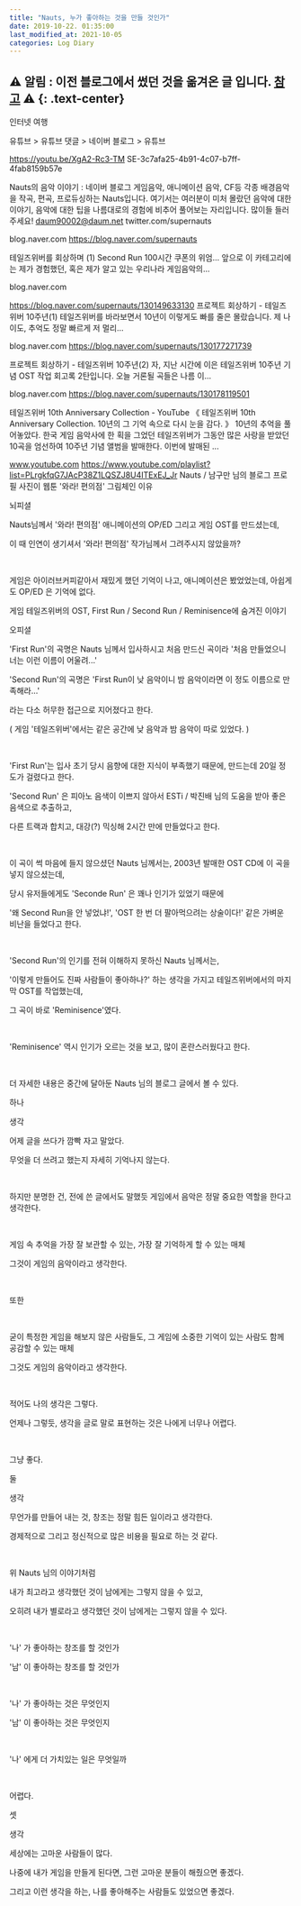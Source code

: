 ```yaml
---
title: "Nauts, 누가 좋아하는 것을 만들 것인가"
date: 2019-10-22. 01:35:00
last_modified_at: 2021-10-05
categories: Log Diary
---
```

⚠ **알림** : 이전 블로그에서 썼던 것을 옮겨온 글 입니다. [참고](https://ttmdacl.github.io/log/diary/hello-blog/) ⚠
{: .text-center}
---
인터넷 여행

유튜브 > 유튜브 댓글 > 네이버 블로그 > 유튜브

https://youtu.be/XgA2-Rc3-TM
SE-3c7afa25-4b91-4c07-b7ff-4fab8159b57e
 
Nauts의 음악 이야기 : 네이버 블로그
게임음악, 애니메이션 음악, CF등 각종 배경음악을 작곡, 편곡, 프로듀싱하는 Nauts입니다. 여기서는 여러분이 미처 몰랐던 음악에 대한 이야기, 음악에 대한 팁을 나름대로의 경험에 비추어 풀어보는 자리입니다. 많이들 들러 주세요! daum90002@daum.net twitter.com/supernauts

blog.naver.com
https://blog.naver.com/supernauts

 
테일즈위버를 회상하며 (1) Second Run
100시간 쿠폰의 위엄... 앞으로 이 카테고리에는 제가 경험했던, 혹은 제가 알고 있는 우리나라 게임음악의...

blog.naver.com

https://blog.naver.com/supernauts/130149633130
프로젝트 회상하기 - 테일즈위버 10주년(1)
테일즈위버를 바라보면서 10년이 이렇게도 빠를 줄은 몰랐습니다. 제 나이도, 추억도 정말 빠르게 저 멀리...

blog.naver.com
https://blog.naver.com/supernauts/130177271739

프로젝트 회상하기 - 테일즈위버 10주년(2)
자, 지난 시간에 이은 테일즈위버 10주년 기념 OST 작업 회고록 2탄입니다. 오늘 거론될 곡들은 나름 이...

blog.naver.com
https://blog.naver.com/supernauts/130178119501

 
테일즈위버 10th Anniversary Collection - YouTube
《 테일즈위버 10th Anniversary Collection. 10년의 그 기억 속으로 다시 눈을 감다. 》 10년의 추억을 풀어놓았다. 한국 게임 음악사에 한 획을 그었던 테일즈위버가 그동안 많은 사랑을 받았던 10곡을 엄선하여 10주년 기념 앨범을 발매한다. 이번에 발매된 ...

www.youtube.com
https://www.youtube.com/playlist?list=PLrgkfqG7JAcP38Z1LQSZJ8U4ITExEJ_Jr
Nauts / 남구만 님의 블로그 프로필 사진이 웹툰 '와라! 편의점' 그림체인 이유

뇌피셜

Nauts님께서 '와라! 편의점' 애니메이션의 OP/ED 그리고 게임 OST를 만드셨는데,

이 때 인연이 생기셔서 '와라! 편의점' 작가님께서 그려주시지 않았을까?

​

게임은 아이러브커피같아서 재밌게 했던 기억이 나고, 애니메이션은 봤었었는데, 아쉽게도 OP/ED 은 기억에 없다.

게임 테일즈위버의 OST, First Run / Second Run / Reminisence에 숨겨진 이야기

오피셜

'First Run'의 곡명은 Nauts 님께서 입사하시고 처음 만드신 곡이라 '처음 만들었으니 너는 이런 이름이 어울려...'

'Second Run'의 곡명은 'First Run이 낮 음악이니 밤 음악이라면 이 정도 이름으로 만족해라...'

라는 다소 허무한 접근으로 지어졌다고 한다.

( 게임 '테일즈위버'에서는 같은 공간에 낮 음악과 밤 음악이 따로 있었다. )

​

'First Run'는 입사 초기 당시 음향에 대한 지식이 부족했기 때문에, 만드는데 20일 정도가 걸렸다고 한다.

'Second Run' 은 피아노 음색이 이쁘지 않아서 ESTi / 박진배 님의 도움을 받아 좋은 음색으로 추출하고,

다른 트랙과 합치고, 대강(?) 믹싱해 2시간 만에 만들었다고 한다.

​

이 곡이 썩 마음에 들지 않으셨던 Nauts 님께서는, 2003년 발매한 OST CD에 이 곡을 넣지 않으셨는데,

당시 유저들에게도 'Seconde Run' 은 꽤나 인기가 있었기 때문에

'왜 Second Run을 안 넣었냐!', 'OST 한 번 더 팔아먹으려는 상술이다!' 같은 가벼운 비난을 들었다고 한다.

​

'Second Run'의 인기를 전혀 이해하지 못하신 Nauts 님께서는,

'이렇게 만들어도 진짜 사람들이 좋아하나?' 하는 생각을 가지고 테일즈위버에서의 마지막 OST를 작업했는데,

그 곡이 바로 'Reminisence'였다.

​

'Reminisence' 역시 인기가 오르는 것을 보고, 많이 혼란스러웠다고 한다.

​

더 자세한 내용은 중간에 달아둔 Nauts 님의 블로그 글에서 볼 수 있다.

하나

생각

어제 글을 쓰다가 깜빡 자고 말았다.

무엇을 더 쓰려고 했는지 자세히 기억나지 않는다.

​

하지만 분명한 건, 전에 쓴 글에서도 말했듯 게임에서 음악은 정말 중요한 역할을 한다고 생각한다.

​

게임 속 추억을 가장 잘 보관할 수 있는, 가장 잘 기억하게 할 수 있는 매체

그것이 게임의 음악이라고 생각한다.

​

또한

​

굳이 특정한 게임을 해보지 않은 사람들도, 그 게임에 소중한 기억이 있는 사람도 함께 공감할 수 있는 매체

그것도 게임의 음악이라고 생각한다.

​

적어도 나의 생각은 그렇다.

언제나 그렇듯, 생각을 글로 말로 표현하는 것은 나에게 너무나 어렵다.

​

그냥 좋다.

둘

생각

무언가를 만들어 내는 것, 창조는 정말 힘든 일이라고 생각한다.

경제적으로 그리고 정신적으로 많은 비용을 필요로 하는 것 같다.

​

위 Nauts 님의 이야기처럼

내가 최고라고 생각했던 것이 남에게는 그렇지 않을 수 있고,

오히려 내가 별로라고 생각했던 것이 남에게는 그렇지 않을 수 있다.

​

'나' 가 좋아하는 창조를 할 것인가

'남' 이 좋아하는 창조를 할 것인가

​

'나' 가 좋아하는 것은 무엇인지

'남' 이 좋아하는 것은 무엇인지

​

'나' 에게 더 가치있는 일은 무엇일까

​

어렵다.

셋

생각

세상에는 고마운 사람들이 많다.

나중에 내가 게임을 만들게 된다면, 그런 고마운 분들이 해줬으면 좋겠다.

그리고 이런 생각을 하는, 나를 좋아해주는 사람들도 있었으면 좋겠다.

